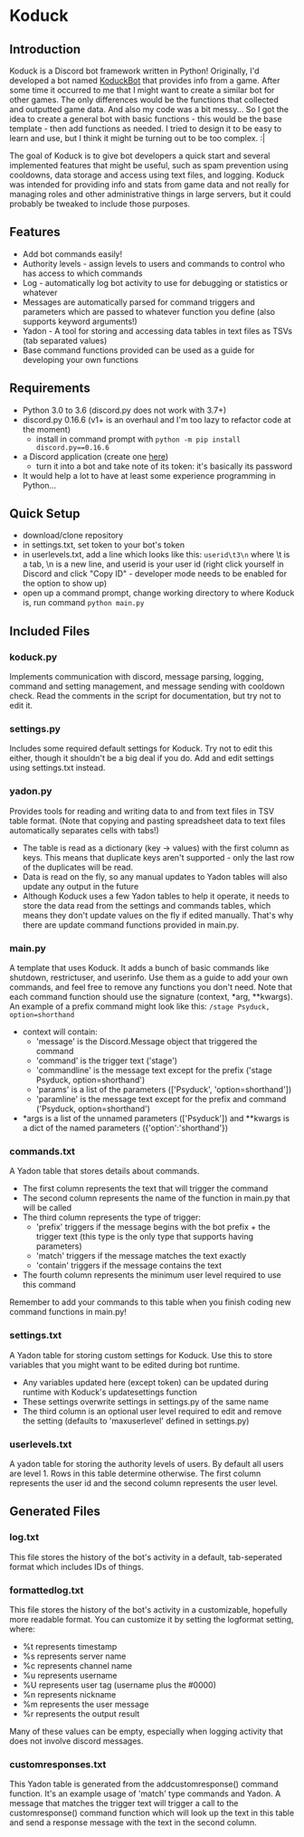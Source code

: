 # Koduck

## Introduction
Koduck is a Discord bot framework written in Python! Originally, I'd developed a bot named [KoduckBot](https://github.com/Chupalika/KoduckBot) that provides info from a game. After some time it occurred to me that I might want to create a similar bot for other games. The only differences would be the functions that collected and outputted game data. And also my code was a bit messy... So I got the idea to create a general bot with basic functions - this would be the base template - then add functions as needed. I tried to design it to be easy to learn and use, but I think it might be turning out to be too complex. :|

The goal of Koduck is to give bot developers a quick start and several implemented features that might be useful, such as spam prevention using cooldowns, data storage and access using text files, and logging. Koduck was intended for providing info and stats from game data and not really for managing roles and other administrative things in large servers, but it could probably be tweaked to include those purposes.

## Features
- Add bot commands easily!
- Authority levels - assign levels to users and commands to control who has access to which commands
- Log - automatically log bot activity to use for debugging or statistics or whatever
- Messages are automatically parsed for command triggers and parameters which are passed to whatever function you define (also supports keyword arguments!)
- Yadon - A tool for storing and accessing data tables in text files as TSVs (tab separated values)
- Base command functions provided can be used as a guide for developing your own functions

## Requirements
- Python 3.0 to 3.6 (discord.py does not work with 3.7+)
- discord.py 0.16.6 (v1+ is an overhaul and I'm too lazy to refactor code at the moment)
  - install in command prompt with ``python -m pip install discord.py==0.16.6``
- a Discord application (create one [here](https://discordapp.com/developers/applications/))
  - turn it into a bot and take note of its token: it's basically its password
- It would help a lot to have at least some experience programming in Python...

## Quick Setup
- download/clone repository
- in settings.txt, set token to your bot's token
- in userlevels.txt, add a line which looks like this: ``userid\t3\n`` where \t is a tab, \n is a new line, and userid is your user id (right click yourself in Discord and click "Copy ID" - developer mode needs to be enabled for the option to show up)
- open up a command prompt, change working directory to where Koduck is, run command ``python main.py``

## Included Files

### koduck.py
Implements communication with discord, message parsing, logging, command and setting management, and message sending with cooldown check. Read the comments in the script for documentation, but try not to edit it.

### settings.py
Includes some required default settings for Koduck. Try not to edit this either, though it shouldn't be a big deal if you do. Add and edit settings using settings.txt instead.

### yadon.py
Provides tools for reading and writing data to and from text files in TSV table format. (Note that copying and pasting spreadsheet data to text files automatically separates cells with tabs!)
- The table is read as a dictionary (key -> values) with the first column as keys. This means that duplicate keys aren't supported - only the last row of the duplicates will be read.
- Data is read on the fly, so any manual updates to Yadon tables will also update any output in the future
- Although Koduck uses a few Yadon tables to help it operate, it needs to store the data read from the settings and commands tables, which means they don't update values on the fly if edited manually. That's why there are update command functions provided in main.py.

### main.py
A template that uses Koduck. It adds a bunch of basic commands like shutdown, restrictuser, and userinfo. Use them as a guide to add your own commands, and feel free to remove any functions you don't need. Note that each command function should use the signature (context, \*arg, \*\*kwargs). An example of a prefix command might look like this: ``/stage Psyduck, option=shorthand``
* context will contain:
  * 'message' is the Discord.Message object that triggered the command
  * 'command' is the trigger text ('stage')
  * 'commandline' is the message text except for the prefix ('stage Psyduck, option=shorthand')
  * 'params' is a list of the parameters (\['Psyduck', 'option=shorthand'\])
  * 'paramline' is the message text except for the prefix and command ('Psyduck, option=shorthand')
* \*args is a list of the unnamed parameters (\['Psyduck'\]) and \*\*kwargs is a dict of the named parameters ({'option':'shorthand'})

### commands.txt
A Yadon table that stores details about commands.
- The first column represents the text that will trigger the command
- The second column represents the name of the function in main.py that will be called
- The third column represents the type of trigger:
  - 'prefix' triggers if the message begins with the bot prefix + the trigger text (this type is the only type that supports having parameters)
  - 'match' triggers if the message matches the text exactly
  - 'contain' triggers if the message contains the text
- The fourth column represents the minimum user level required to use this command

Remember to add your commands to this table when you finish coding new command functions in main.py!

### settings.txt
A Yadon table for storing custom settings for Koduck. Use this to store variables that you might want to be edited during bot runtime.
- Any variables updated here (except token) can be updated during runtime with Koduck's updatesettings function
- These settings overwrite settings in settings.py of the same name
- The third column is an optional user level required to edit and remove the setting (defaults to 'maxuserlevel' defined in settings.py)

### userlevels.txt
A yadon table for storing the authority levels of users. By default all users are level 1. Rows in this table determine otherwise. The first column represents the user id and the second column represents the user level.

## Generated Files

### log.txt
This file stores the history of the bot's activity in a default, tab-seperated format which includes IDs of things.

### formattedlog.txt
This file stores the history of the bot's activity in a customizable, hopefully more readable format. You can customize it by setting the logformat setting, where:
- %t represents timestamp
- %s represents server name
- %c represents channel name
- %u represents username
- %U represents user tag (username plus the #0000)
- %n represents nickname
- %m represents the user message
- %r represents the output result

Many of these values can be empty, especially when logging activity that does not involve discord messages.

### customresponses.txt
This Yadon table is generated from the addcustomresponse() command function. It's an example usage of 'match' type commands and Yadon. A message that matches the trigger text will trigger a call to the customresponse() command function which will look up the text in this table and send a response message with the text in the second column.
